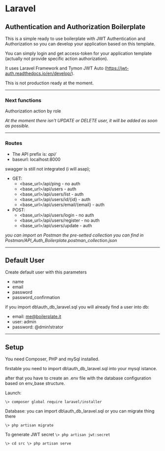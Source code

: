 # Laravel 
## Authentication and Authorization Boilerplate

This is a simple ready to use boilerplate with JWT Authentication and Authorization so you can develop your application based on this template.

You can simply login and get access-token for your application template (actually not provide specific action authorization).

It uses Laravel Framework and Tymon JWT Auto (https://jwt-auth.readthedocs.io/en/develop/).

This is not production ready at the moment.

---
### Next functions
Authorization action by role

*At the moment there isn't UPDATE or DELETE user, it will be added as soon as possible.*

---
### Routes
* The API prefix is: *api/*
* baseurl: localhost:8000

swagger is still not integrated (i will asap);

- GET:
  - <base_url>/api/ping - no auth
  - <base_url>/api/users - auth
  - <base_url>/api/users/list - auth
  - <base_url>/api/users/id/{id} - auth
  - <base_url>/api/users/email/{email} - auth
- POST:
  - <base_url>/api/users/login - no auth
  - <base_url>/api/users/register - no auth
  - <base_url>/api/users/update - auth

*you can import on Postman the pre-setted collection you can find in Postman/API_Auth_Boilerplate.postman_collection.json*

---
## Default User

Create default user with this parameters

* name
* email
* password
* password_confirmation

if you import db\auth_db_laravel.sql you will already find a user into db:

* email: me@boilerplate.it
* user: admin
* password: @dmin!strator

---
## Setup

You need Composer, PHP and mySql installed.

firstable you need to import db\auth_db_laravel.sql into your mysql istance.

after that you have to create an .env file with the database configuration based on env_base structure.

Launch:

`
\> composer global require laravel/installer
`

Database:
you can import db\auth_db_laravel.sql or you can migrate thing there

`
\> php artisan migrate
`

To generate JWT secret
`
\> php artisan jwt:secret
`

`
\> cd src
\> php artisan serve
`